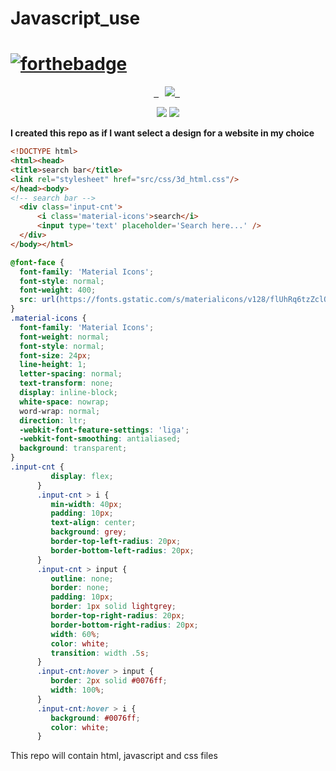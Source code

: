 # Javascript_use
# [![forthebadge](https://forthebadge.com/images/badges/made-with-javascript.svg)](https://forthebadge.com)

<p align="center">
 <a href="https://github-readme-stats-eight-theta.vercel.app/api/top-langs/?username=BhJaipal&layout=compact&langs_count=16&theme=dark&background=black">  
     <img src="http://github-readme-stats-eight-theta.vercel.app/api/top-langs/?username=BhJaipal&layout=compact&langs_count=16&background=black&theme=dark" style="margin-left:10px"/>  
 </a>  
</p> 
  
<p align="center"> 
 <img src="https://img.shields.io/github/last-commit/BhJaipal/Python-Module?color=aqua&logo=%20Github&logoColor=%20yellow&style=plastic"> 
 <img src="https://img.shields.io/github/contributors/BhJaipal/Python-Module?color=blue&logo=%20Github&logoColor=%20yellow&style=plastic"> 
</p>

**I created this repo as if I want select a design for a website in my choice**

```html
<!DOCTYPE html>
<html><head>
<title>search bar</title>
<link rel="stylesheet" href="src/css/3d_html.css"/>
</head><body>
<!-- search bar -->
  <div class='input-cnt'>
      <i class='material-icons'>search</i>
      <input type='text' placeholder='Search here...' />
  </div>
</body></html>
```

```css
@font-face {
  font-family: 'Material Icons';
  font-style: normal;
  font-weight: 400;
  src: url(https://fonts.gstatic.com/s/materialicons/v128/flUhRq6tzZclQEJ-Vdg-IuiaDsNcIhQ8tQ.woff2) format('woff2');
}
.material-icons {
  font-family: 'Material Icons';
  font-weight: normal;
  font-style: normal;
  font-size: 24px;
  line-height: 1;
  letter-spacing: normal;
  text-transform: none;
  display: inline-block;
  white-space: nowrap;
  word-wrap: normal;
  direction: ltr;
  -webkit-font-feature-settings: 'liga';
  -webkit-font-smoothing: antialiased;
  background: transparent;
}
.input-cnt {
         display: flex;
      }
      .input-cnt > i {
         min-width: 40px;
         padding: 10px;
         text-align: center;
         background: grey;
         border-top-left-radius: 20px;
         border-bottom-left-radius: 20px;
      }
      .input-cnt > input {
         outline: none;
         border: none;
         padding: 10px;
         border: 1px solid lightgrey;
         border-top-right-radius: 20px;
         border-bottom-right-radius: 20px;
         width: 60%;
         color: white;
         transition: width .5s;
      }
      .input-cnt:hover > input {
         border: 2px solid #0076ff;
         width: 100%;
      }
      .input-cnt:hover > i {
         background: #0076ff;
         color: white;
      }
```

This repo will contain html, javascript and css files
